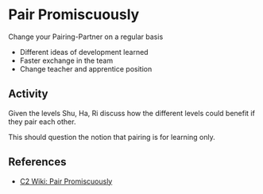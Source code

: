# Pair Promiscuously

Change your Pairing-Partner on a regular basis

* Different ideas of development learned
* Faster exchange in the team
* Change teacher and apprentice position

## Activity

Given the levels Shu, Ha, Ri discuss how the different levels could benefit if they pair each other.

This should question the notion that pairing is for learning only.

## References

* [C2 Wiki: Pair Promiscuously](https://c2.com/cgi/wiki?PairPromiscuously)
